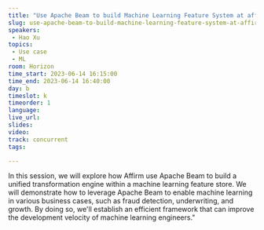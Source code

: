 ```yaml
---
title: "Use Apache Beam to build Machine Learning Feature System at affirm"
slug: use-apache-beam-to-build-machine-learning-feature-system-at-affirm
speakers:
 - Hao Xu
topics:
 - Use case
 - ML
room: Horizon
time_start: 2023-06-14 16:15:00
time_end: 2023-06-14 16:40:00
day: b
timeslot: k
timeorder: 1
language: 
live_url: 
slides: 
video: 
track: concurrent
tags:

---
```


In this session, we will explore how Affirm use Apache Beam to build a unified transformation engine within a machine learning feature store. We will demonstrate how to leverage Apache Beam to enable machine learning in various business cases, such as fraud detection, underwriting, and growth. By doing so, we'll establish an efficient framework that can improve the development velocity of machine learning engineers."
